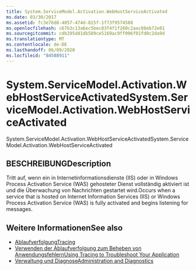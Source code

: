 ```yaml
---
title: System.ServiceModel.Activation.WebHostServiceActivated
ms.date: 03/30/2017
ms.assetid: fc3e76d8-4057-474d-815f-1f73f9574588
ms.openlocfilehash: c67b3c13a6ec5bec83f4f1f260c2aac88eb72e01
ms.sourcegitcommit: cdb295dd1db589ce5169ac9ff096f01fd0c2da9d
ms.translationtype: MT
ms.contentlocale: de-DE
ms.lasthandoff: 06/09/2020
ms.locfileid: "84588911"
---
```

# <a name="systemservicemodelactivationwebhostserviceactivated"></a><span data-ttu-id="4138b-102">System.ServiceModel.Activation.WebHostServiceActivated</span><span class="sxs-lookup"><span data-stu-id="4138b-102">System.ServiceModel.Activation.WebHostServiceActivated</span></span>
<span data-ttu-id="4138b-103">System.ServiceModel.Activation.WebHostServiceActivated</span><span class="sxs-lookup"><span data-stu-id="4138b-103">System.ServiceModel.Activation.WebHostServiceActivated</span></span>  
  
## <a name="description"></a><span data-ttu-id="4138b-104">BESCHREIBUNG</span><span class="sxs-lookup"><span data-stu-id="4138b-104">Description</span></span>  
 <span data-ttu-id="4138b-105">Tritt auf, wenn ein in Internetinformationsdienste (IIS) oder in Windows Process Activation Service (WAS) gehosteter Dienst vollständig aktiviert ist und die Überwachung von Nachrichten gestartet wird.</span><span class="sxs-lookup"><span data-stu-id="4138b-105">Occurs when a service that is hosted on Internet Information Services (IIS) or Windows Process Activation Service (WAS) is fully activated and begins listening for messages.</span></span>  
  
## <a name="see-also"></a><span data-ttu-id="4138b-106">Weitere Informationen</span><span class="sxs-lookup"><span data-stu-id="4138b-106">See also</span></span>

- [<span data-ttu-id="4138b-107">Ablaufverfolgung</span><span class="sxs-lookup"><span data-stu-id="4138b-107">Tracing</span></span>](index.md)
- [<span data-ttu-id="4138b-108">Verwenden der Ablaufverfolgung zum Beheben von Anwendungsfehlern</span><span class="sxs-lookup"><span data-stu-id="4138b-108">Using Tracing to Troubleshoot Your Application</span></span>](using-tracing-to-troubleshoot-your-application.md)
- [<span data-ttu-id="4138b-109">Verwaltung und Diagnose</span><span class="sxs-lookup"><span data-stu-id="4138b-109">Administration and Diagnostics</span></span>](../index.md)
